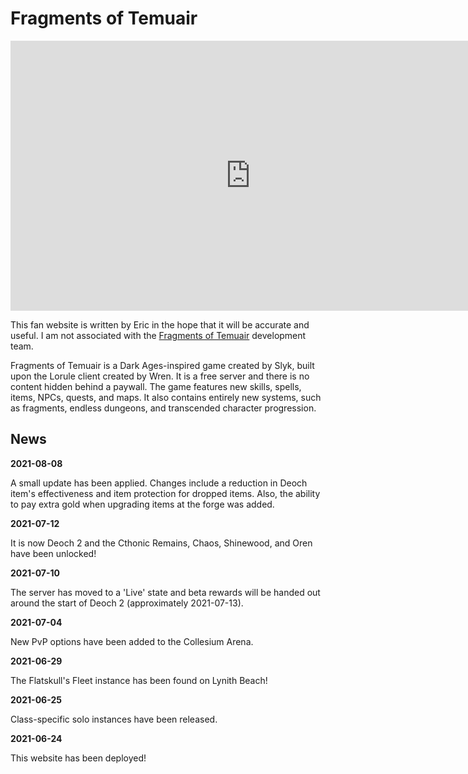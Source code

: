 # Fragments of Temuair

<center>
<iframe width="768" height="432" src="https://www.youtube.com/embed/CAPiAYBLhnw" title="YouTube video player" frameborder="0" allow="accelerometer; autoplay; clipboard-write; encrypted-media; gyroscope; picture-in-picture" allowfullscreen></iframe>
</center>

This fan website is written by Eric in the hope that it will be accurate and useful. I am not associated with the [Fragments of Temuair](https://fragmentsoftemuair.com/) development team.

Fragments of Temuair is a Dark Ages-inspired game created by Slyk, built upon the Lorule client created by Wren. It is a free server and there is no content hidden behind a paywall. The game features new skills, spells, items, NPCs, quests, and maps. It also contains entirely new systems, such as fragments, endless dungeons, and transcended character progression.

## News

**2021-08-08**

A small update has been applied. Changes include a reduction in Deoch item's effectiveness and item protection for dropped items. Also, the ability to pay extra gold when upgrading items at the forge was added.

**2021-07-12**

It is now Deoch 2 and the Cthonic Remains, Chaos, Shinewood, and Oren have been unlocked!

**2021-07-10**

The server has moved to a 'Live' state and beta rewards will be handed out around the start of Deoch 2 (approximately 2021-07-13).

**2021-07-04**

New PvP options have been added to the Collesium Arena.

**2021-06-29**

The Flatskull's Fleet instance has been found on Lynith Beach!

**2021-06-25**

Class-specific solo instances have been released.

**2021-06-24**

This website has been deployed!
